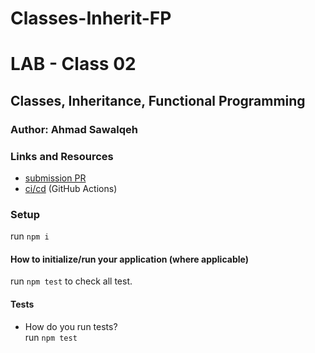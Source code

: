 # Classes-Inherit-FP

# LAB - Class 02

## Classes, Inheritance, Functional Programming

### Author: Ahmad Sawalqeh

### Links and Resources

- [submission PR](https://github.com/Ahmad-Sawalqeh/Classes-Inherit-FP/pull/1)
- [ci/cd](https://github.com/Ahmad-Sawalqeh/Classes-Inherit-FP/commit/f3c119f2ae9a27637c8b365e7e45357ea1896fc9/checks?check_suite_id=411514851) (GitHub Actions)

### Setup
run `npm i`

#### How to initialize/run your application (where applicable)
run `npm test` to check all test.

#### Tests

- How do you run tests?<br>
  run `npm test`
